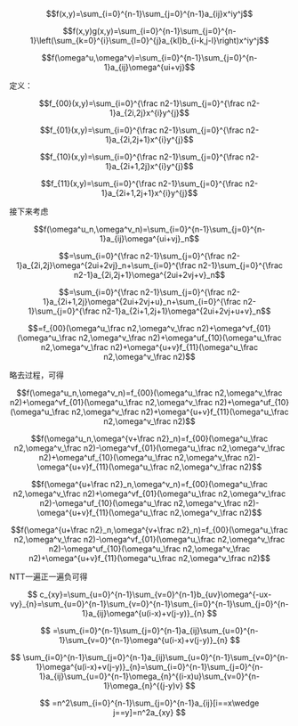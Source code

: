 $$f(x,y)=\sum_{i=0}^{n-1}\sum_{j=0}^{n-1}a_{ij}x^iy^j$$

$$f(x,y)g(x,y)=\sum_{i=0}^{n-1}\sum_{j=0}^{n-1}\left(\sum_{k=0}^{i}\sum_{l=0}^{j}a_{kl}b_{i-k,j-l}\right)x^iy^j$$

$$f(\omega^u,\omega^v)=\sum_{i=0}^{n-1}\sum_{j=0}^{n-1}a_{ij}\omega^{ui+vj}$$

定义：

$$f_{00}(x,y)=\sum_{i=0}^{\frac n2-1}\sum_{j=0}^{\frac n2-1}a_{2i,2j}x^{i}y^{j}$$

$$f_{01}(x,y)=\sum_{i=0}^{\frac n2-1}\sum_{j=0}^{\frac n2-1}a_{2i,2j+1}x^{i}y^{j}$$

$$f_{10}(x,y)=\sum_{i=0}^{\frac n2-1}\sum_{j=0}^{\frac n2-1}a_{2i+1,2j}x^{i}y^{j}$$

$$f_{11}(x,y)=\sum_{i=0}^{\frac n2-1}\sum_{j=0}^{\frac n2-1}a_{2i+1,2j+1}x^{i}y^{j}$$

接下来考虑

$$f(\omega^u_n,\omega^v_n)=\sum_{i=0}^{n-1}\sum_{j=0}^{n-1}a_{ij}\omega^{ui+vj}_n$$

$$=\sum_{i=0}^{\frac n2-1}\sum_{j=0}^{\frac n2-1}a_{2i,2j}\omega^{2ui+2vj}_n+\sum_{i=0}^{\frac n2-1}\sum_{j=0}^{\frac n2-1}a_{2i,2j+1}\omega^{2ui+2vj+v}_n$$

$$=\sum_{i=0}^{\frac n2-1}\sum_{j=0}^{\frac n2-1}a_{2i+1,2j}\omega^{2ui+2vj+u}_n+\sum_{i=0}^{\frac n2-1}\sum_{j=0}^{\frac n2-1}a_{2i+1,2j+1}\omega^{2ui+2vj+u+v}_n$$

$$=f_{00}(\omega^u_\frac n2,\omega^v_\frac n2)+\omega^vf_{01}(\omega^u_\frac n2,\omega^v_\frac n2)+\omega^uf_{10}(\omega^u_\frac n2,\omega^v_\frac n2)+\omega^{u+v}f_{11}(\omega^u_\frac n2,\omega^v_\frac n2)$$

略去过程，可得

$$f(\omega^u_n,\omega^v_n)=f_{00}(\omega^u_\frac n2,\omega^v_\frac n2)+\omega^vf_{01}(\omega^u_\frac n2,\omega^v_\frac n2)+\omega^uf_{10}(\omega^u_\frac n2,\omega^v_\frac n2)+\omega^{u+v}f_{11}(\omega^u_\frac n2,\omega^v_\frac n2)$$

$$f(\omega^u_n,\omega^{v+\frac n2}_n)=f_{00}(\omega^u_\frac n2,\omega^v_\frac n2)-\omega^vf_{01}(\omega^u_\frac n2,\omega^v_\frac n2)+\omega^uf_{10}(\omega^u_\frac n2,\omega^v_\frac n2)-\omega^{u+v}f_{11}(\omega^u_\frac n2,\omega^v_\frac n2)$$

$$f(\omega^{u+\frac n2}_n,\omega^v_n)=f_{00}(\omega^u_\frac n2,\omega^v_\frac n2)+\omega^vf_{01}(\omega^u_\frac n2,\omega^v_\frac n2)-\omega^uf_{10}(\omega^u_\frac n2,\omega^v_\frac n2)-\omega^{u+v}f_{11}(\omega^u_\frac n2,\omega^v_\frac n2)$$

$$f(\omega^{u+\frac n2}_n,\omega^{v+\frac n2}_n)=f_{00}(\omega^u_\frac n2,\omega^v_\frac n2)-\omega^vf_{01}(\omega^u_\frac n2,\omega^v_\frac n2)-\omega^uf_{10}(\omega^u_\frac n2,\omega^v_\frac n2)+\omega^{u+v}f_{11}(\omega^u_\frac n2,\omega^v_\frac n2)$$

NTT一遍正一遍负可得

$$
c_{xy}=\sum_{u=0}^{n-1}\sum_{v=0}^{n-1}b_{uv}\omega^{-ux-vy}_{n}=\sum_{u=0}^{n-1}\sum_{v=0}^{n-1}\sum_{i=0}^{n-1}\sum_{j=0}^{n-1}a_{ij}\omega^{u(i-x)+v(j-y)}_{n}
$$

$$
=\sum_{i=0}^{n-1}\sum_{j=0}^{n-1}a_{ij}\sum_{u=0}^{n-1}\sum_{v=0}^{n-1}\omega^{u(i-x)+v(j-y)}_{n}
$$

$$
\sum_{i=0}^{n-1}\sum_{j=0}^{n-1}a_{ij}\sum_{u=0}^{n-1}\sum_{v=0}^{n-1}\omega^{u(i-x)+v(j-y)}_{n}=\sum_{i=0}^{n-1}\sum_{j=0}^{n-1}a_{ij}\sum_{u=0}^{n-1}\omega_{n}^{(i-x)u}\sum_{v=0}^{n-1}\omega_{n}^{(j-y)v}
$$

$$
=n^2\sum_{i=0}^{n-1}\sum_{j=0}^{n-1}a_{ij}[i==x\wedge j==y]=n^2a_{xy}
$$
